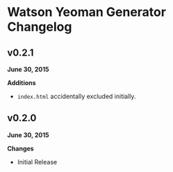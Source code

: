 # Watson Yeoman Generator Changelog

## v0.2.1
**June 30, 2015**

**Additions**

* `index.html` accidentally excluded initially.

## v0.2.0
**June 30, 2015**

**Changes**

* Initial Release
